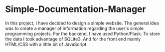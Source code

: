 # Simple-Documentation-Manager
In this project, I have decided to design a simple website. The general idea was to create a manager of information regarding the user's simple programming projects. For the backend, I have used Python/Flask. To store the data I took advantage of SQLite3. And for the front end mainly HTML/CSS with a little bit of JavaScript.
